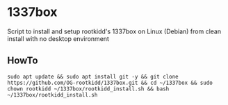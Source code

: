 # 1337box
Script to install and setup rootkidd's 1337box on Linux (Debian) from clean install with no desktop environment
## HowTo ##
```
sudo apt update && sudo apt install git -y && git clone https://github.com/OG-rootkidd/1337box.git && cd ~/1337box && sudo chown rootkidd ~/1337box/rootkidd_install.sh && bash ~/1337box/rootkidd_install.sh
```
